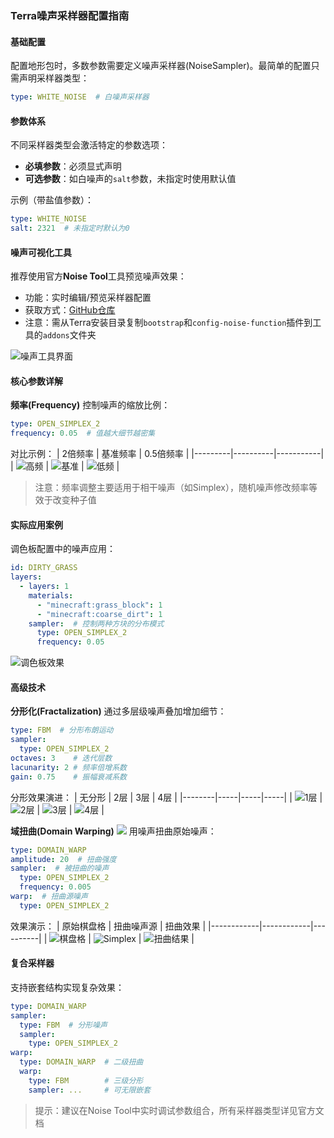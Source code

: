 ### Terra噪声采样器配置指南

#### 基础配置
配置地形包时，多数参数需要定义噪声采样器(NoiseSampler)。最简单的配置只需声明采样器类型：

```yaml
type: WHITE_NOISE  # 白噪声采样器
```

#### 参数体系
不同采样器类型会激活特定的参数选项：
- **必填参数**：必须显式声明
- **可选参数**：如白噪声的`salt`参数，未指定时使用默认值

示例（带盐值参数）：
```yaml
type: WHITE_NOISE
salt: 2321  # 未指定时默认为0
```

#### 噪声可视化工具
推荐使用官方**Noise Tool**工具预览噪声效果：
- 功能：实时编辑/预览采样器配置
- 获取方式：[GitHub仓库](https://github.com/PolyhedralDev/NoiseTool/releases)
- 注意：需从Terra安装目录复制`bootstrap`和`config-noise-function`插件到工具的`addons`文件夹

![噪声工具界面](picture/noise_tool.png)

#### 核心参数详解
**频率(Frequency)**
控制噪声的缩放比例：
```yaml
type: OPEN_SIMPLEX_2
frequency: 0.05  # 值越大细节越密集
```
对比示例：
| 2倍频率 | 基准频率 | 0.5倍频率 |
|---------|----------|-----------|
| ![高频](picture/opensimplex2_64x64_freq_double.png) | ![基准](picture/opensimplex2_64x64_freq_half.png) | ![低频](picture/opensimplex2_64x64.png) |

> 注意：频率调整主要适用于相干噪声（如Simplex），随机噪声修改频率等效于改变种子值

#### 实际应用案例
调色板配置中的噪声应用：
```yaml
id: DIRTY_GRASS
layers:
  - layers: 1
    materials:
      - "minecraft:grass_block": 1
      - "minecraft:coarse_dirt": 1
    sampler:  # 控制两种方块的分布模式
      type: OPEN_SIMPLEX_2
      frequency: 0.05
```

![调色板效果](picture/palette_example.png)

#### 高级技术
**分形化(Fractalization)**
通过多层级噪声叠加增加细节：
```yaml
type: FBM  # 分形布朗运动
sampler: 
  type: OPEN_SIMPLEX_2
octaves: 3    # 迭代层数
lacunarity: 2 # 频率倍增系数
gain: 0.75    # 振幅衰减系数
```
分形效果演进：
| 无分形 | 2层 | 3层 | 4层 |
|--------|-----|-----|-----|
| ![1层](picture/opensimplex2_1_octave.png) | ![2层](picture/opensimplex2_2_octaves.png) | ![3层](picture/opensimplex2_3_octaves.png) | ![4层](picture/opensimplex2_4_octaves.png) |

**域扭曲(Domain Warping)**
![](picture/overwarped.png)
用噪声扭曲原始噪声：
```yaml
type: DOMAIN_WARP
amplitude: 20  # 扭曲强度
sampler:  # 被扭曲的噪声
  type: OPEN_SIMPLEX_2
  frequency: 0.005  
warp:  # 扭曲源噪声
  type: OPEN_SIMPLEX_2
```
效果演示：
| 原始棋盘格 | 扭曲噪声源 | 扭曲效果 |
|------------|------------|----------|
| ![棋盘格](picture/checkerboard.png) | ![Simplex](picture/simplex_warp.png) | ![扭曲结果](picture/checkerboard_warped.png) |

#### 复合采样器
支持嵌套结构实现复杂效果：
```yaml
type: DOMAIN_WARP
sampler:
  type: FBM  # 分形噪声
  sampler: 
    type: OPEN_SIMPLEX_2
warp: 
  type: DOMAIN_WARP  # 二级扭曲
  warp: 
    type: FBM        # 三级分形
    sampler: ...     # 可无限嵌套
```

> 提示：建议在Noise Tool中实时调试参数组合，所有采样器类型详见官方文档